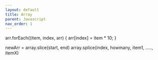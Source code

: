 ```yaml
---
layout: default
title: Array
parent: Javascript
nav_order: 1
---
```


arr.forEach((item, index, arr) {
  arr[index] = item * 10;
}

newArr = array.slice(start, end)
array.splice(index, howmany, item1, ....., itemX)
